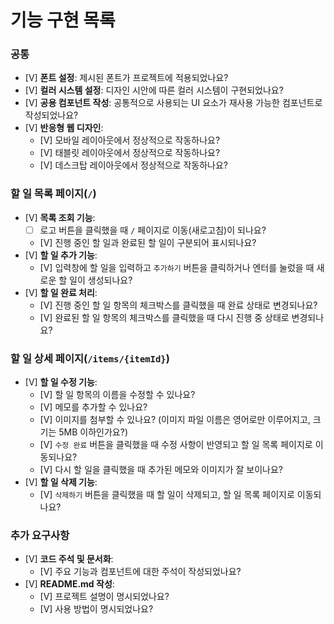 # 기능 구현 목록
### **공통**

- [V]  **폰트 설정**: 제시된 폰트가 프로젝트에 적용되었나요?
- [V]  **컬러 시스템 설정**: 디자인 시안에 따른 컬러 시스템이 구현되었나요?
- [V]  **공용 컴포넌트 작성**: 공통적으로 사용되는 UI 요소가 재사용 가능한 컴포넌트로 작성되었나요?
- [V]  **반응형 웹 디자인**:
    - [V]  모바일 레이아웃에서 정상적으로 작동하나요?
    - [V]  태블릿 레이아웃에서 정상적으로 작동하나요?
    - [V]  데스크탑 레이아웃에서 정상적으로 작동하나요?

### **할 일 목록 페이지(`/`)**

- [V]  **목록 조회 기능**:
    - [ ]  로고 버튼을 클릭했을 때 `/` 페이지로 이동(새로고침)이 되나요?
    - [V]  진행 중인 할 일과 완료된 할 일이 구분되어 표시되나요?
- [V]  **할 일 추가 기능**:
    - [V]  입력창에 할 일을 입력하고 `추가하기` 버튼을 클릭하거나 엔터를 눌렀을 때 새로운 할 일이 생성되나요?
- [V]  **할 일 완료 처리**:
    - [V]  진행 중인 할 일 항목의 체크박스를 클릭했을 때 완료 상태로 변경되나요?
    - [V]  완료된 할 일 항목의 체크박스를 클릭했을 때 다시 진행 중 상태로 변경되나요?

### **할 일 상세 페이지(`/items/{itemId}`)**

- [V]  **할 일 수정 기능**:
    - [V]  할 일 항목의 이름을 수정할 수 있나요?
    - [V]  메모를 추가할 수 있나요?
    - [V]  이미지를 첨부할 수 있나요? (이미지 파일 이름은 영어로만 이루어지고, 크기는 5MB 이하인가요?)
    - [V]  `수정 완료` 버튼을 클릭했을 때 수정 사항이 반영되고 할 일 목록 페이지로 이동되나요?
    - [V]  다시 할 일을 클릭했을 때 추가된 메모와 이미지가 잘 보이나요?
- [V]  **할 일 삭제 기능**:
    - [V]  `삭제하기` 버튼을 클릭했을 때 할 일이 삭제되고, 할 일 목록 페이지로 이동되나요?

### **추가 요구사항**

- [V]  **코드 주석 및 문서화**:
    - [V]  주요 기능과 컴포넌트에 대한 주석이 작성되었나요?
- [V]  **README.md 작성**:
    - [V]  프로젝트 설명이 명시되었나요?
    - [V]  사용 방법이 명시되었나요?